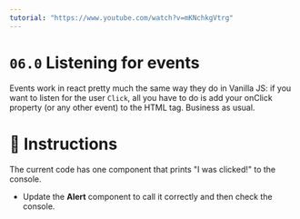 ```yaml
---
tutorial: "https://www.youtube.com/watch?v=mKNchkgVtrg"
---
```


# `06.0` Listening for events

Events work in react pretty much the same way they do in Vanilla JS: if you want to listen for the user `Click`, all you have to do is add your onClick property (or any other event) to the HTML tag. Business as usual.

# :speech_balloon: Instructions

The current code has one component that prints "I was clicked!" to the console.
- Update the **Alert** component to call it correctly and then check the console.



